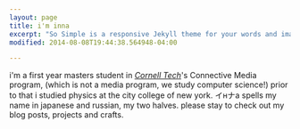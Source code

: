 ```yaml
---
layout: page
title: i'm inna
excerpt: "So Simple is a responsive Jekyll theme for your words and images."
modified: 2014-08-08T19:44:38.564948-04:00

---
```


i'm a first year masters student in [*Cornell Tech*](http://tech.cornell.edu/)'s Connective Media program, (which is not a media program, we study computer science!) prior to that i studied physics at the city college of new york. イнナа spells my name in japanese and russian, my two halves. please stay to check out my blog posts, projects and crafts. 